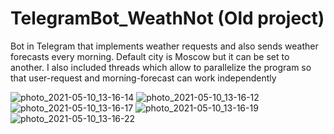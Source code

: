 # TelegramBot_WeathNot (Old project)
Bot in Telegram that implements weather requests and also sends weather forecasts every morning. Default city is Moscow but it can be set to another. I also included threads which allow to parallelize the program so that user-request and morning-forecast can work independently

![photo_2021-05-10_13-16-14](https://user-images.githubusercontent.com/70897625/117665236-4af49900-b1ab-11eb-9ecd-baacb2ed418d.jpg) ![photo_2021-05-10_13-16-12](https://user-images.githubusercontent.com/70897625/117665241-4b8d2f80-b1ab-11eb-957c-6fab96231e3d.jpg) ![photo_2021-05-10_13-16-17](https://user-images.githubusercontent.com/70897625/117665199-44662180-b1ab-11eb-9da9-441119397b37.jpg) ![photo_2021-05-10_13-16-19](https://user-images.githubusercontent.com/70897625/117665201-44feb800-b1ab-11eb-9af6-69699ebe1302.jpg) ![photo_2021-05-10_13-16-22](https://user-images.githubusercontent.com/70897625/117665203-44feb800-b1ab-11eb-9890-c2faa7d25a03.jpg)
